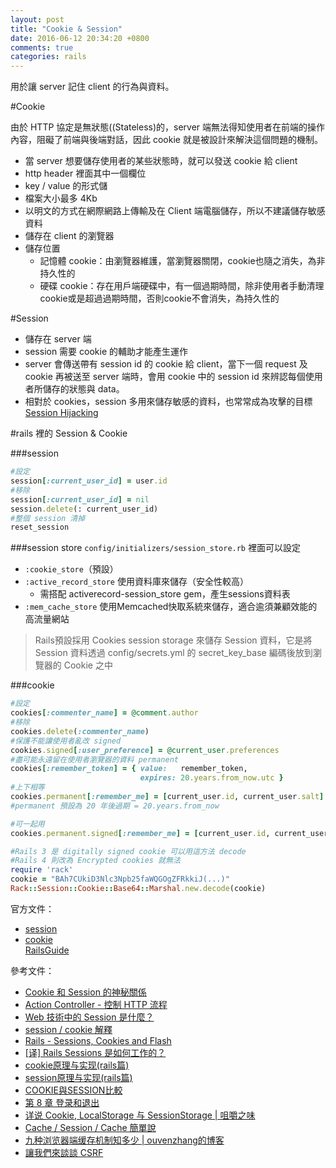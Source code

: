 ```yaml
---
layout: post
title: "Cookie & Session"
date: 2016-06-12 20:34:20 +0800
comments: true
categories: rails
---
```

用於讓 server 記住 client 的行為與資料。

<!-- more -->

#Cookie 

由於 HTTP 協定是無狀態((Stateless)的，server 端無法得知使用者在前端的操作內容，阻礙了前端與後端對話，因此 cookie 就是被設計來解決這個問題的機制。

* 當 server 想要儲存使用者的某些狀態時，就可以發送 cookie 給 client
* http header 裡面其中一個欄位
* key / value 的形式儲
* 檔案大小最多 4Kb
* 以明文的方式在網際網路上傳輸及在 Client 端電腦儲存，所以不建議儲存敏感資料
* 儲存在 client 的瀏覽器
* 儲存位置
	* 記憶體 cookie：由瀏覽器維護，當瀏覽器關閉，cookie也隨之消失，為非持久性的
	* 硬碟 cookie：存在用戶端硬碟中，有一個過期時間，除非使用者手動清理cookie或是超過過期時間，否則cookie不會消失，為持久性的


#Session

* 儲存在 server 端
* session 需要 cookie 的輔助才能產生運作
* server 會傳送帶有 session id 的 cookie 給 client，當下一個 request 及cookie 再被送至 server 端時，會用 cookie 中的 session id 來辨認每個使用者所儲存的狀態與 data。
* 相對於 cookies，session 多用來儲存敏感的資料，也常常成為攻擊的目標 [Session Hijacking](http://guides.rubyonrails.org/security.html#session-hijacking)


#rails 裡的 Session & Cookie 

###session

```ruby
#設定
session[:current_user_id] = user.id
#移除
session[:current_user_id] = nil
session.delete(: current_user_id)
#整個 session 清掉
reset_session
```

###session store
`config/initializers/session_store.rb` 裡面可以設定  

* `:cookie_store`（預設） 
* `:active_record_store` 使用資料庫來儲存（安全性較高）
	* 需搭配 activerecord-session_store gem，產生sessions資料表
* `:mem_cache_store` 使用Memcached快取系統來儲存，適合逾須兼顧效能的高流量網站

> Rails預設採用 Cookies session storage 來儲存 Session 資料，它是將 Session 資料透過 config/secrets.yml 的 secret_key_base 編碼後放到瀏覽器的 Cookie 之中

###cookie

```ruby
#設定
cookies[:commenter_name] = @comment.author
#移除
cookies.delete(:commenter_name)
#保護不能讓使用者亂改 signed
cookies.signed[:user_preference] = @current_user.preferences
#盡可能永遠留在使用者瀏覽器的資料 permanent
cookies[:remember_token] = { value:   remember_token,
                             expires: 20.years.from_now.utc }
#上下相等
cookies.permanent[:remember_me] = [current_user.id, current_user.salt]
#permanent 預設為 20 年後過期 = 20.years.from_now

#可一起用
cookies.permanent.signed[:remember_me] = [current_user.id, current_user.salt]
```

```ruby
#Rails 3 是 digitally signed cookie 可以用這方法 decode
#Rails 4 則改為 Encrypted cookies 就無法
require 'rack'cookie = "BAh7CUkiD3Nlc3Npb25faWQGOgZFRkkiJ(...)"Rack::Session::Cookie::Base64::Marshal.new.decode(cookie)
```

官方文件：  

* [session](http://rails.ruby.tw/action_controller_overview.html#session)  
* [cookie](http://rails.ruby.tw/action_controller_overview.html#cookies)  
[RailsGuide](http://guides.rubyonrails.org/security.html#sessions)  

參考文件：  

* [Cookie 和 Session 的神秘關係](http://blog.andikan.me/2012/10/03/cookie-and-session/)  
* [Action Controller - 控制 HTTP 流程](https://ihower.tw/rails4/actioncontroller.html)  
* [Web 技術中的 Session 是什麼？](http://fred-zone.blogspot.tw/2014/01/web-session.html)  
* [session / cookie 解釋](http://railsfun.tw/t/session-cookie/380)  
* [Rails - Sessions, Cookies and Flash](http://lucaswu.logdown.com/posts/735841-rails-sessions-cookies-and-flash)
* [[译] Rails Sessions 是如何工作的？](http://grantcss.com/blog/2015/03/23/how-rails-sessions-work/)  
* [cookie原理与实现(rails篇)](http://www.rails365.net/articles/cookie-yuan-li-yu-shi-xian-rails-pian)  
* [session原理与实现(rails篇)](http://www.rails365.net/articles/session-yuan-li-yu-shi-xian-rails-pian)  
* [COOKIE與SESSION比較](https://read01.com/NyARK.html)  
* [第 8 章 登录和退出](http://railstutorial-china.org/rails42/chapter8.html#logging-in)
* [详说 Cookie, LocalStorage 与 SessionStorage | 咀嚼之味](http://jerryzou.com/posts/cookie-and-web-storage/)
* [Cache / Session / Cache 簡單說](https://medium.com/@renhades/%E7%B0%A1%E5%96%AE%E8%AA%AA-cache-session-cache-4de6f3c77aa1#.qdbr3vq94)
* [九种浏览器端缓存机制知多少 | ouvenzhang的博客](http://jixianqianduan.com/frontend-javascript/2015/12/28/nine-browser-cache-methods.html)
* [讓我們來談談 CSRF](http://blog.techbridge.cc/2017/02/25/csrf-introduction/)